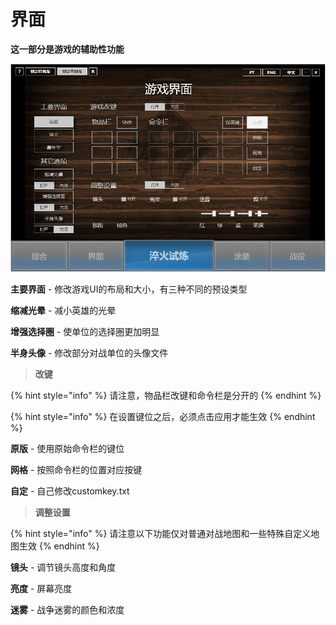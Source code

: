 # 界面

**这一部分是游戏的辅助性功能**

![](../.gitbook/assets/image%20%281%29.png)

**主要界面** - 修改游戏UI的布局和大小，有三种不同的预设类型

**缩减光晕** - 减小英雄的光晕

**增强选择圈** - 使单位的选择圈更加明显

**半身头像** - 修改部分对战单位的头像文件

> **改键**

{% hint style="info" %}
请注意，物品栏改键和命令栏是分开的
{% endhint %}

{% hint style="info" %}
在设置键位之后，必须点击应用才能生效
{% endhint %}

**原版** - 使用原始命令栏的键位

**网格** - 按照命令栏的位置对应按键

**自定** - 自己修改customkey.txt

> **调整设置**

{% hint style="info" %}
请注意以下功能仅对普通对战地图和一些特殊自定义地图生效
{% endhint %}

**镜头** - 调节镜头高度和角度

**亮度** - 屏幕亮度

**迷雾** - 战争迷雾的颜色和浓度

